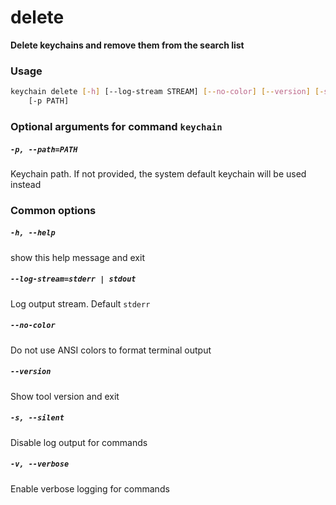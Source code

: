 
delete
======


**Delete keychains and remove them from the search list**
### Usage
```bash
keychain delete [-h] [--log-stream STREAM] [--no-color] [--version] [-s] [-v]
    [-p PATH]
```
### Optional arguments for command `keychain`

##### `-p, --path=PATH`


Keychain path. If not provided, the system default keychain will be used instead
### Common options

##### `-h, --help`


show this help message and exit
##### `--log-stream=stderr | stdout`


Log output stream. Default `stderr`
##### `--no-color`


Do not use ANSI colors to format terminal output
##### `--version`


Show tool version and exit
##### `-s, --silent`


Disable log output for commands
##### `-v, --verbose`


Enable verbose logging for commands